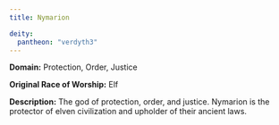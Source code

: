 ```yaml
---
title: Nymarion

deity: 
  pantheon: "verdyth3"
---
```


**Domain:** Protection, Order, Justice

**Original Race of Worship:** Elf

**Description:** The god of protection, order, and justice. Nymarion is the protector of elven civilization and upholder of their ancient laws.

<!--more-->

